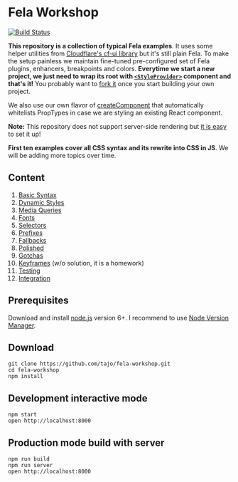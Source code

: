 # Fela Workshop

[![Build Status](https://travis-ci.org/tajo/fela-workshop.svg?branch=master)](https://travis-ci.org/tajo/fela-workshop)

**This repository is a collection of typical Fela examples**. It uses some helper utilities from [Cloudflare's cf-ui library](https://github.com/cloudflare/cf-ui) but it's still plain Fela. To make the setup painless we maintain fine-tuned pre-configured set of Fela plugins, enhancers, breakpoints and colors. **Everytime we start a new project, we just need to wrap its root with [`<StyleProvider>`](src/client/main.js) component and that's it!** You probably want to [fork it](https://github.com/cloudflare/cf-ui/blob/master/packages/cf-style-provider/src/createRenderer.js) once you start building your own project.

We also use our own flavor of [createComponent](https://github.com/cloudflare/cf-ui/tree/master/packages/cf-style-container#createcomponentrule-type) that automatically whitelists PropTypes in case we are styling an existing React component.

**Note:** This repository does not support server-side rendering but [it is easy](http://fela.js.org/docs/advanced/ServerRendering.html) to set it up!

**First ten examples cover all CSS syntax and its rewrite into CSS in JS**. We will be adding more topics over time.

## Content

1. [Basic Syntax](src/client/01-basic-syntax/index.js)
2. [Dynamic Styles](src/client/02-dynamic-styles/index.js)
3. [Media Queries](src/client/03-media-queries/index.js)
4. [Fonts](src/client/04-fonts/index.js)
5. [Selectors](src/client/05-selectors/index.js)
6. [Prefixes](src/client/06-prefixes/index.js)
7. [Fallbacks](src/client/07-fallbacks/index.js)
8. [Polished](src/client/08-polished/index.js)
9. [Gotchas](src/client/09-gotchas/index.js)
10. [Keyframes](src/client/10-keyframes/index.js) (w/o solution, it is a homework)
11. [Testing](src/client/11-testing/index.js)
12. [Integration](src/client/12-integration/index.js)

## Prerequisites

Download and install [node.js](http://nodejs.org) version 6+. I recommend to use [Node Version Manager](https://github.com/creationix/nvm).

## Download

```shell
git clone https://github.com/tajo/fela-workshop.git
cd fela-workshop
npm install
```

## Development interactive mode

```shell
npm start
open http://localhost:8000
```

## Production mode build with server

```shell
npm run build
npm run server
open http://localhost:8000
```
